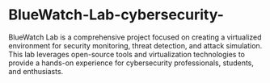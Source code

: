 # BlueWatch-Lab-cybersecurity-
BlueWatch Lab is a comprehensive project focused on creating a virtualized environment for security monitoring, threat detection, and attack simulation. This lab leverages open-source tools and virtualization technologies to provide a hands-on experience for cybersecurity professionals, students, and enthusiasts.
